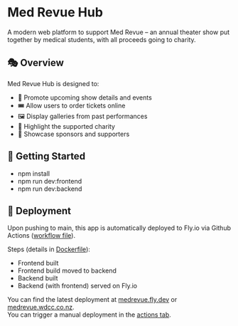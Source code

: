 # Med Revue Hub

A modern web platform to support Med Revue – an annual theater show put together by medical students, with all proceeds going to charity.

## 🎭 Overview

Med Revue Hub is designed to:

- 📅 Promote upcoming show details and events
- 🎟️ Allow users to order tickets online
- 🖼️ Display galleries from past performances
- 💖 Highlight the supported charity
- 🎉 Showcase sponsors and supporters

## 🔧 Getting Started

- npm install
- npm run dev:frontend
- npm run dev:backend

## 🚀 Deployment

Upon pushing to main, this app is automatically deployed to Fly.io via Github Actions ([workflow file](.github\workflows\deploy.yml)).

Steps (details in [Dockerfile](./Dockerfile)):
- Frontend built
- Frontend build moved to backend
- Backend built
- Backend (with frontend) served on Fly.io

You can find the latest deployment at [medrevue.fly.dev](https://medrevue.fly.dev/) or [medrevue.wdcc.co.nz](https://medrevue.wdcc.co.nz/).  
You can trigger a manual deployment in the [actions tab](https://github.com/UoaWDCC/medrevue/actions/workflows/deploy.yml).
